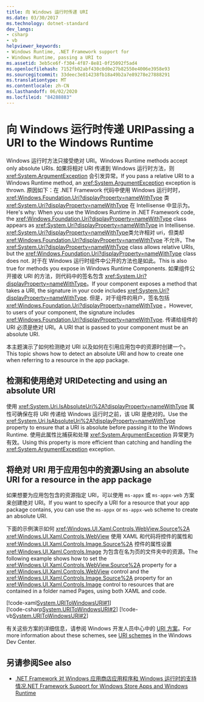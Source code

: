 ```yaml
---
title: 向 Windows 运行时传递 URI
ms.date: 03/30/2017
ms.technology: dotnet-standard
dev_langs:
- csharp
- vb
helpviewer_keywords:
- Windows Runtime, .NET Framework support for
- Windows Runtime, passing a URI to
ms.assetid: 3eb5ce6f-f304-4f87-8e81-0f25092f5ad4
ms.openlocfilehash: 7152fb02abf430c0d0e27b82550e4006e3958e93
ms.sourcegitcommit: 33deec3e814238fb18a49b2a7e89278e27888291
ms.translationtype: MT
ms.contentlocale: zh-CN
ms.lasthandoff: 06/02/2020
ms.locfileid: "84288883"
---
```

# <a name="passing-a-uri-to-the-windows-runtime"></a><span data-ttu-id="f9f75-102">向 Windows 运行时传递 URI</span><span class="sxs-lookup"><span data-stu-id="f9f75-102">Passing a URI to the Windows Runtime</span></span>
<span data-ttu-id="f9f75-103">Windows 运行时方法只接受绝对 URI。</span><span class="sxs-lookup"><span data-stu-id="f9f75-103">Windows Runtime methods accept only absolute URIs.</span></span> <span data-ttu-id="f9f75-104">如果将相对 URI 传递到 Windows 运行时方法，则 <xref:System.ArgumentException> 会引发异常。</span><span class="sxs-lookup"><span data-stu-id="f9f75-104">If you pass a relative URI to a Windows Runtime method, an <xref:System.ArgumentException> exception is thrown.</span></span> <span data-ttu-id="f9f75-105">原因如下：在 .NET Framework 代码中使用 Windows 运行时时， <xref:Windows.Foundation.Uri?displayProperty=nameWithType> 类 <xref:System.Uri?displayProperty=nameWithType> 在 Intellisense 中显示为。</span><span class="sxs-lookup"><span data-stu-id="f9f75-105">Here's why: When you use the Windows Runtime in .NET Framework code, the <xref:Windows.Foundation.Uri?displayProperty=nameWithType> class appears as <xref:System.Uri?displayProperty=nameWithType> in Intellisense.</span></span> <span data-ttu-id="f9f75-106"><xref:System.Uri?displayProperty=nameWithType>类允许相对 uri，但类却 <xref:Windows.Foundation.Uri?displayProperty=nameWithType> 不允许。</span><span class="sxs-lookup"><span data-stu-id="f9f75-106">The <xref:System.Uri?displayProperty=nameWithType> class allows relative URIs, but the <xref:Windows.Foundation.Uri?displayProperty=nameWithType> class does not.</span></span> <span data-ttu-id="f9f75-107">对于在 Windows 运行时组件中公开的方法也是如此。</span><span class="sxs-lookup"><span data-stu-id="f9f75-107">This is also true for methods you expose in Windows Runtime Components.</span></span> <span data-ttu-id="f9f75-108">如果组件公开接收 URI 的方法，则代码中的签名包含 <xref:System.Uri?displayProperty=nameWithType>。</span><span class="sxs-lookup"><span data-stu-id="f9f75-108">If your component exposes a method that takes a URI, the signature in your code includes <xref:System.Uri?displayProperty=nameWithType>.</span></span> <span data-ttu-id="f9f75-109">但是，对于组件的用户，签名包括 <xref:Windows.Foundation.Uri?displayProperty=nameWithType> 。</span><span class="sxs-lookup"><span data-stu-id="f9f75-109">However, to users of your component, the signature includes <xref:Windows.Foundation.Uri?displayProperty=nameWithType>.</span></span> <span data-ttu-id="f9f75-110">传递给组件的 URI 必须是绝对 URI。</span><span class="sxs-lookup"><span data-stu-id="f9f75-110">A URI that is passed to your component must be an absolute URI.</span></span>  
  
<span data-ttu-id="f9f75-111">本主题演示了如何检测绝对 URI 以及如何在引用应用包中的资源时创建一个。</span><span class="sxs-lookup"><span data-stu-id="f9f75-111">This topic shows how to detect an absolute URI and how to create one when referring to a resource in the app package.</span></span>  
  
## <a name="detecting-and-using-an-absolute-uri"></a><span data-ttu-id="f9f75-112">检测和使用绝对 URI</span><span class="sxs-lookup"><span data-stu-id="f9f75-112">Detecting and using an absolute URI</span></span>  
<span data-ttu-id="f9f75-113">使用 <xref:System.Uri.IsAbsoluteUri%2A?displayProperty=nameWithType> 属性可确保在将 URI 传递给 Windows 运行时之前，该 URI 是绝对的。</span><span class="sxs-lookup"><span data-stu-id="f9f75-113">Use the <xref:System.Uri.IsAbsoluteUri%2A?displayProperty=nameWithType> property to ensure that a URI is absolute before passing it to the Windows Runtime.</span></span> <span data-ttu-id="f9f75-114">使用此属性比捕获和处理 <xref:System.ArgumentException> 异常更为有效。</span><span class="sxs-lookup"><span data-stu-id="f9f75-114">Using this property is more efficient than catching and handling the <xref:System.ArgumentException> exception.</span></span>  
  
## <a name="using-an-absolute-uri-for-a-resource-in-the-app-package"></a><span data-ttu-id="f9f75-115">将绝对 URI 用于应用包中的资源</span><span class="sxs-lookup"><span data-stu-id="f9f75-115">Using an absolute URI for a resource in the app package</span></span>  
<span data-ttu-id="f9f75-116">如果想要为应用包包含的资源指定 URI，可以使用 `ms-appx` 或 `ms-appx-web` 方案来创建绝对 URI。</span><span class="sxs-lookup"><span data-stu-id="f9f75-116">If you want to specify a URI for a resource that your app package contains, you can use the `ms-appx` or `ms-appx-web` scheme to create an absolute URI.</span></span>  
  
<span data-ttu-id="f9f75-117">下面的示例演示如何 <xref:Windows.UI.Xaml.Controls.WebView.Source%2A> <xref:Windows.UI.Xaml.Controls.WebView> 使用 XAML 和代码将控件的属性和 <xref:Windows.UI.Xaml.Controls.Image.Source%2A> 控件的属性设置 <xref:Windows.UI.Xaml.Controls.Image> 为包含在名为页的文件夹中的资源。</span><span class="sxs-lookup"><span data-stu-id="f9f75-117">The following example shows how to set the <xref:Windows.UI.Xaml.Controls.WebView.Source%2A> property for a <xref:Windows.UI.Xaml.Controls.WebView> control and the <xref:Windows.UI.Xaml.Controls.Image.Source%2A> property for an <xref:Windows.UI.Xaml.Controls.Image> control to resources that are contained in a folder named Pages, using both XAML and code.</span></span>  
  
[!code-xaml[System.URIToWindowsURI#1](../../../samples/snippets/csharp/VS_Snippets_CLR_System/system.uritowindowsuri/cs/mainpage.xaml#1)]  
[!code-csharp[System.URIToWindowsURI#2](../../../samples/snippets/csharp/VS_Snippets_CLR_System/system.uritowindowsuri/cs/mainpage.xaml.cs#2)]
[!code-vb[System.URIToWindowsURI#2](../../../samples/snippets/visualbasic/VS_Snippets_CLR_System/system.uritowindowsuri/vb/mainpage.xaml.vb#2)]  
  
<span data-ttu-id="f9f75-118">有关这些方案的详细信息，请参阅 Windows 开发人员中心中的 [URI 方案](/windows/uwp/app-resources/uri-schemes)。</span><span class="sxs-lookup"><span data-stu-id="f9f75-118">For more information about these schemes, see [URI schemes](/windows/uwp/app-resources/uri-schemes) in the Windows Dev Center.</span></span>  
  
## <a name="see-also"></a><span data-ttu-id="f9f75-119">另请参阅</span><span class="sxs-lookup"><span data-stu-id="f9f75-119">See also</span></span>

- [<span data-ttu-id="f9f75-120">.NET Framework 对 Windows 应用商店应用程序和 Windows 运行时的支持情况</span><span class="sxs-lookup"><span data-stu-id="f9f75-120">.NET Framework Support for Windows Store Apps and Windows Runtime</span></span>](support-for-windows-store-apps-and-windows-runtime.md)

